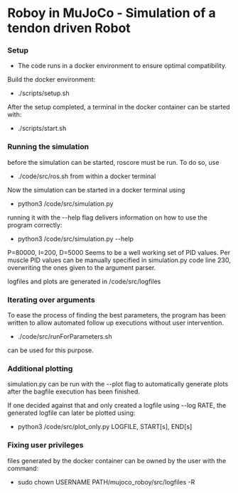 
# Roboy in MuJoCo - Simulation of a tendon driven Robot

### Setup
- The code runs in a docker environment to ensure optimal compatibility.

Build the docker environment:
- ./scripts/setup.sh

After the setup completed, a terminal in the docker container can be started with:
- ./scripts/start.sh

### Running the simulation
before the simulation can be started, roscore must be run.
To do so, use 
- ./code/src/ros.sh
from within a docker terminal

Now the simulation can be started in a docker terminal using 
- python3 /code/src/simulation.py

running it with the --help flag delivers information on how to use the program correctly:
- python3 /code/src/simulation.py --help

P=80000, I=200, D=5000 Seems to be a well working set of PID values.
Per muscle PID values can be manually specified in simulation.py code line 230, overwriting the ones given to the argument parser.

logfiles and plots are generated in /code/src/logfiles

### Iterating over arguments
To ease the process of finding the best parameters, the program has been written to allow automated follow up executions without user intervention.
- ./code/src/runForParameters.sh

can be used for this purpose.

### Additional plotting
simulation.py can be run with the --plot flag to automatically generate plots after the bagfile execution has been finished.

If one decided against that and only created a logfile using --log RATE, the generated logfile can later be plotted using:

- python3 /code/src/plot_only.py  LOGFILE, START[s], END[s]

### Fixing user privileges
files generated by the docker container can be owned by the user with the command:
- sudo chown USERNAME PATH/mujoco_roboy/src/logfiles -R 
